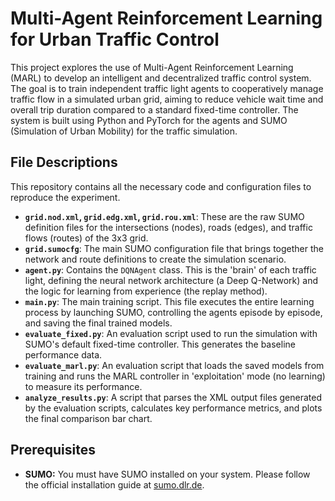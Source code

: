# Multi-Agent Reinforcement Learning for Urban Traffic Control

This project explores the use of Multi-Agent Reinforcement Learning (MARL) to develop an intelligent and decentralized traffic control system. The goal is to train independent traffic light agents to cooperatively manage traffic flow in a simulated urban grid, aiming to reduce vehicle wait time and overall trip duration compared to a standard fixed-time controller. The system is built using Python and PyTorch for the agents and SUMO (Simulation of Urban Mobility) for the traffic simulation.

## File Descriptions

This repository contains all the necessary code and configuration files to reproduce the experiment.

- **`grid.nod.xml`, `grid.edg.xml`, `grid.rou.xml`**: These are the raw SUMO definition files for the intersections (nodes), roads (edges), and traffic flows (routes) of the 3x3 grid.
- **`grid.sumocfg`**: The main SUMO configuration file that brings together the network and route definitions to create the simulation scenario.
- **`agent.py`**: Contains the `DQNAgent` class. This is the 'brain' of each traffic light, defining the neural network architecture (a Deep Q-Network) and the logic for learning from experience (the replay method).
- **`main.py`**: The main training script. This file executes the entire learning process by launching SUMO, controlling the agents episode by episode, and saving the final trained models.
- **`evaluate_fixed.py`**: An evaluation script used to run the simulation with SUMO's default fixed-time controller. This generates the baseline performance data.
- **`evaluate_marl.py`**: An evaluation script that loads the saved models from training and runs the MARL controller in 'exploitation' mode (no learning) to measure its performance.
- **`analyze_results.py`**: A script that parses the XML output files generated by the evaluation scripts, calculates key performance metrics, and plots the final comparison bar chart.

## Prerequisites

- **SUMO:** You must have SUMO installed on your system. Please follow the official installation guide at [sumo.dlr.de](https://sumo.dlr.de/docs/Installing/index.html).
